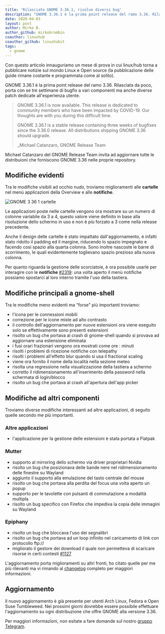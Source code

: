 ```yaml
---
title: 'Rilasciato GNOME 3.36.1, risolve diversi bug'
description: "GNOME 3.36.1 è la prima point release del ramo 3.36. Rilasciata da poco, porta con se tre settima.."
date: 2020-04-03
layout: post
author: Mirko B.
author_github: mirkobrombin
coauthor: linuxhub
coauthor_github: linuxhubit
tags:
  - gnome
---
```

Con questo articolo innauguriamo un mese di prova in cui linux/hub torna a pubblicare notizie sul mondo Linux e Open source (la pubblicazione delle guide rimane costante e programmata come al solito).

GNOME 3.36.1 è la prima point release del ramo 3.36. Rilasciata da poco, porta con se tre settimane di bugfix a vari componenti ma anche diverse patch dedicate all'esperienza utente.

> GNOME 3.36.1 is now available. This release is dedicated to community members who have been impacted by COVID-19. Our thoughts are with you during this difficult time.
>  
> GNOME 3.36.1 is a stable release containing three weeks of bugfixes since the 3.36.0 release. All distributions shipping GNOME 3.36 should upgrade.
>   
> _Michael Catanzaro, GNOME Release Team

Michael Catanzaro del GNOME Release Team invita ad aggiornare tutte le distribuioni che forniscono GNOME 3.36 nelle proprie repository.

## Modifiche evidenti
Tra le modifiche visibili ad occhio nudo, troviamo miglioramenti alle **cartelle** nel menù applicazioni della Overview e alle **notifiche**. 

![GNOME 3 36 1 cartelle](storage/GNOME-3-36-1-cartelle.png)

Le applicazioni poste nelle cartelle vengono ora mostrare su un numero di colonne variabile da 3 a 4, questo valore viene definito in base alla risoluzione dello schermo in uso e non è più forzato a 3 come nella release precedente.

Anche il design delle cartelle è stato impattato dall'aggiornamento, è infatti stato ridotto il padding ed il margine, riducendo lo spazio impegnato e facendo così spazio alla quarta colonna. Sono inoltre nascoste le barre di scorrimento, le quali evidentemente toglievano spazio prezioso alla nuova colonna.

Per quanto riguarda la gestione delle scorciatoie, è ora possibile usarle per interagire con le **notifiche** <a href="https://gitlab.gnome.org/GNOME/gnome-shell/-/issues/2319">#2319</a>: una volta aperto il menù notifiche possiamo spostarci al loro interno tramite l'uso della tastiera.

## Modifiche principali a gnome-shell
Tra le modifiche meno evidenti ma "forse" più importanti troviamo:

* l'icona per le connessioni mobili
* correzione per le icone miste ad alto contrasto
* il controllo dell'aggiornamento per nuove estensioni ora viene eseguito solo se effettivamente sono presenti estensioni
* risolto un bug che portava al crash di gnome-shell quando si provava ad aggiornare una estensione eliminata
* i fusi orari frazionari vengono ora mostrati come ore : minuti
* risolti i problemi di ricezione notifiche con telepathy
* risolti i problemi all'effetto blur quando si usa il fractional scaling
* viene ora fornito il nome della località nella sezione meteo
* risolta una regressione nella visualizzazione della tastiera a schermo
* corretto il ridimensionamento all'inserimento della password nella schermata di login/blocco
* risolto un bug che portava al crash all'apertura dell'app picker

## Modifiche ad altri componenti
Troviamo diverse modifiche interessanti ad altre applicazioni, di seguito quelle secondo me più importanti.

### Altre applicazioni
* l'applicazione per la gestione delle estensioni è stata portata a Flatpak

### Mutter
* supporto al mirroring dello schermo via driver proprietari Nvidia
* risolto un bug che posizionava delle bande nere nel ridimensionamento delle finestre su Wayland
* aggiunto il supporto alla emulazione del tasto centrale del mouse
* risolto un bug che portava alla perdita del focus una volta aperto un popup
* supporto per le tavolette con pulsanti di commutazione a modalità multipla
* risolto un bug specifico con Firefox che impediva la copia delle immagini su Wayland

### Epiphany
* risolto un bug che bloccava l'uso dei segnalibri
* risolto un bug che portava ad un loop infinito nel caricamento di link con protocollo ftp://
* migliorato il gestore dei download il quale non permetteva di scaricare risorse in certi contesti <a href="https://gitlab.gnome.org/GNOME/epiphany/-/issues/1127">#1127</a>

L'aggiornamento porta miglioramenti su altri fronti, ho citato quelle per me più rilevanti ma vi rimando al <a href="https://download.gnome.org/core/3.36/3.36.1/NEWS">changelog</a> completo per maggiori informazioni.

## Aggiornamento
Il nuovo aggiornamento è già presente per utenti Arch Linux, Fedora e Open Suse Tumbleweed. Nei prossimi giorni dovrebbe essere possibile effettuare l'aggiornamento su ogni distribuzione che offre GNOME alla versione 3.36.

Per maggiori informazioni, non esitate a fare domande sul nostro <a href="https://t.me/linuxpeople">gruppo Telegram</a>.